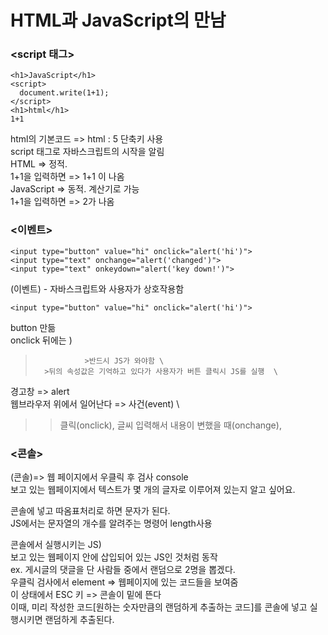 HTML과 JavaScript의 만남
========================

### <script 태그>
```
<h1>JavaScript</h1>
<script>
  document.write(1+1);
</script>
<h1>html</h1>
1+1
```
html의 기본코드 => html : 5 단축키 사용 \
script 태그로 자바스크립트의 시작을 알림 \
HTML => 정적. \
1+1을 입력하면 => 1+1 이 나옴 \
JavaScript => 동적. 계산기로 가능 \
1+1을 입력하면 => 2가 나옴

### <이벤트>
```
<input type="button" value="hi" onclick="alert('hi')">
<input type="text" onchange="alert('changed')">
<input type="text" onkeydown="alert('key down!')">
```

(이벤트) - 자바스크립트와 사용자가 상호작용함
```
<input type="button" value="hi" onclick="alert('hi')">
```
button 만듦 \
onclick 뒤에는 ) 
>                >반드시 JS가 와야함 \
>		>뒤의 속성값은 기억하고 있다가 사용자가 버튼 클릭시 JS를 실행  \
경고창 => alert \
웹브라우저 위에서 일어난다 => 사건(event)  \
>	>클릭(onclick), 글씨 입력해서 내용이 변했을 때(onchange),


### <콘솔> 
(콘솔)=> 웹 페이지에서 우클릭 후 검사 console \
보고 있는 웹페이지에서 텍스트가 몇 개의 글자로 이루어져 있는지 알고 싶어요.  

콘솔에 넣고 따옴표처리로 하면 문자가 된다. \
JS에서는 문자열의 개수를 알려주는 명령어 length사용

콘솔에서 실행시키는 JS)  \
보고 있는 웹페이지 안에 삽입되어 있는 JS인 것처럼 동작 \
ex. 게시글의 댓글을 단 사람들 중에서 랜덤으로 2명을 뽑겠다. \
우클릭 검사에서 element => 웹페이지에 있는 코드들을 보여줌 \
이 상태에서 ESC 키 => 콘솔이 밑에 뜬다 \
이때, 미리 작성한 코드[원하는 숫자만큼의 랜덤하게 추출하는 코드]를 콘솔에 넣고 실행시키면 랜덤하게 추출된다.



